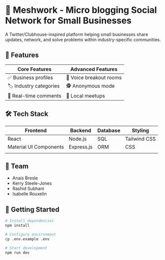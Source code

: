 #  🏢 Meshwork - Micro blogging Social Network for Small Businesses

A Twitter/Clubhouse-inspired platform helping small businesses share updates, network, and solve problems within industry-specific communities.

## 🚀 Features
| Core Features           | Advanced Features       |  
|-------------------------|-------------------------|  
| ✅ Business profiles    | 🎤 Voice breakout rooms |  
| 🏷️ Industry categories  |  🕵️ Anonymous mode      |  
| 💬 Real-time comments   | 📅 Local meetups        |

## 🛠 Tech Stack
| Frontend               | Backend            | Database       | Styling           |
|------------------------|--------------------|----------------|-------------------|
| React                  | Node.js            | SQL            | Tailwind CSS      |
| Material UI Components | Express.js         | ORM            | CSS               |
|                        |                    |                |                   |

## 👥 Team 
 - Anais Bresle
 - Kerry Steele-Jones
 - Rashid Subhani
 - Isabelle Rouxelin

## 🌟 Getting Started
```bash
# Install dependencies
npm install

# Configure environment
cp .env.example .env

# Start development
npm run dev

